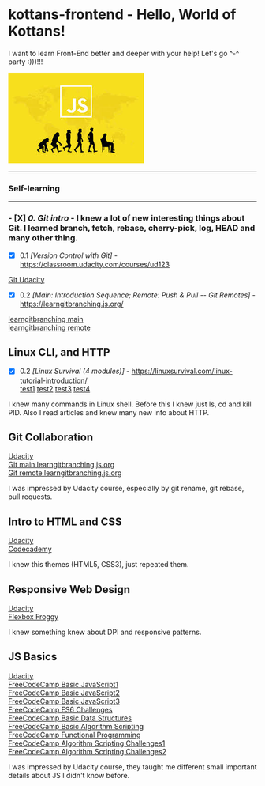 # kottans-frontend - Hello, World of Kottans!

I want to learn Front-End better and deeper with your help! Let's go ^-^ party :)))!!!

![img](images/js.jpg)

---

### Self-learning

---

### - [X] _0. Git intro_ - I knew a lot of new interesting things about Git. I learned branch, fetch, rebase, cherry-pick, log, HEAD and many other thing.

- [x] 0.1 _[Version Control with Git]_ - https://classroom.udacity.com/courses/ud123

 [Git Udacity](https://github.com/TatyanaMolchanova/kottans-frontend/blob/main/images/git0-1.jpg)



- [x] 0.2 _[Main: Introduction Sequence; Remote: Push & Pull -- Git Remotes]_ - https://learngitbranching.js.org/

[learngitbranching main](https://github.com/TatyanaMolchanova/kottans-frontend/blob/main/images/git1.jpg)
      <br>
[learngitbranching remote](https://github.com/TatyanaMolchanova/kottans-frontend/blob/main/images/git2.jpg)


## Linux CLI, and HTTP

- [x] 0.2 _[Linux Survival (4 modules)]_ - https://linuxsurvival.com/linux-tutorial-introduction/
      <!-- ![img](images/linux1.jpg) -->
      <br>
      [test1](https://github.com/TatyanaMolchanova/kottans-frontend/blob/main/images/linux33.jpg)
      [test2](https://github.com/TatyanaMolchanova/kottans-frontend/blob/main/images/linux44.jpg)
      [test3](https://github.com/TatyanaMolchanova/kottans-frontend/blob/main/images/linux22.jpg)
      [test4](https://github.com/TatyanaMolchanova/kottans-frontend/blob/main/images/linux11.jpg)

I knew many commands in Linux shell. Before this I knew just ls, cd and kill PID. Also I read articles and knew many new info about HTTP.

## Git Collaboration

 [Udacity](https://github.com/TatyanaMolchanova/kottans-frontend/blob/main/task_git_collaboration/git.png)
      <br>
[Git main learngitbranching.js.org](https://github.com/TatyanaMolchanova/kottans-frontend/blob/main/task_git_collaboration/git1.jpg)
      <br>
[Git remote learngitbranching.js.org](https://github.com/TatyanaMolchanova/kottans-frontend/blob/main/task_git_collaboration/git2.jpg)

I was impressed by Udacity course, especially by git rename, git rebase, pull requests.


## Intro to HTML and CSS

 [Udacity](https://github.com/TatyanaMolchanova/kottans-frontend/blob/main/task_html_css_intro/html-css2.png)
      <br>
[Codecademy](https://github.com/TatyanaMolchanova/kottans-frontend/blob/main/task_html_css_intro/css3.png)

I knew this themes (HTML5, CSS3), just repeated them.


## Responsive Web Design

[Udacity](https://github.com/TatyanaMolchanova/kottans-frontend/blob/main/task_responsive_web_design/responsive.png)
      <br>
[Flexbox Froggy](https://github.com/TatyanaMolchanova/kottans-frontend/blob/main/task_responsive_web_design/froggy.png)

I knew something knew about DPI and responsive patterns.

## JS Basics

[Udacity](https://github.com/TatyanaMolchanova/kottans-frontend/blob/main/task_js_basics/js.png)
      <br>
[FreeCodeCamp Basic JavaScript1](https://github.com/TatyanaMolchanova/kottans-frontend/blob/main/task_js_basics/free-js1.png)
      <br>
[FreeCodeCamp Basic JavaScript2](https://github.com/TatyanaMolchanova/kottans-frontend/blob/main/task_js_basics/free-js2.png)
      <br>
[FreeCodeCamp Basic JavaScript3](https://github.com/TatyanaMolchanova/kottans-frontend/blob/main/task_js_basics/free-js3.png)
      <br>
[FreeCodeCamp ES6 Challenges](https://github.com/TatyanaMolchanova/kottans-frontend/blob/main/task_js_basics/free-js4.png)
      <br>
[FreeCodeCamp Basic Data Structures](https://github.com/TatyanaMolchanova/kottans-frontend/blob/main/task_js_basics/free-js5.png)
      <br>
[FreeCodeCamp Basic Algorithm Scripting](https://github.com/TatyanaMolchanova/kottans-frontend/blob/main/task_js_basics/free-js6.png)
      <br>
[FreeCodeCamp Functional Programming ](https://github.com/TatyanaMolchanova/kottans-frontend/blob/main/task_js_basics/free-js7.png)
      <br>
[FreeCodeCamp Algorithm Scripting Challenges1](https://github.com/TatyanaMolchanova/kottans-frontend/blob/main/task_js_basics/free-js8.png)
      <br>
[FreeCodeCamp Algorithm Scripting Challenges2](https://github.com/TatyanaMolchanova/kottans-frontend/blob/main/task_js_basics/free-js9.png)

I was impressed by Udacity course, they taught me different small important details about JS I didn't know before.